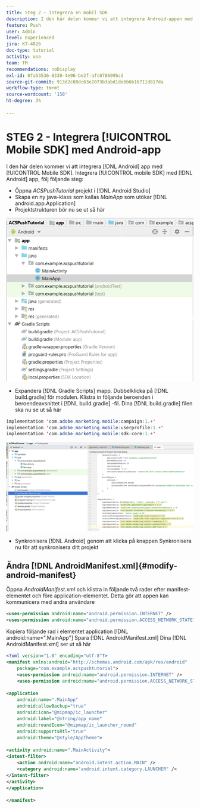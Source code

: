 ```yaml
---
title: Steg 2 – integrera en mobil SDK
description: I den här delen kommer vi att integrera Android-appen med Mobile SDK. Integrera mobil-SDK med Android-appen
feature: Push
user: Admin
level: Experienced
jira: KT-4826
doc-type: tutorial
activity: use
team: TM
recommendations: noDisplay
exl-id: 0fa53536-8330-4e96-be2f-afc078609bcd
source-git-commit: 913d2c08dc63e2073b3abd1de6b6b16711d817da
workflow-type: tm+mt
source-wordcount: '158'
ht-degree: 3%

---
```


# STEG 2 - Integrera [!UICONTROL Mobile SDK] med Android-app

I den här delen kommer vi att integrera [!DNL Android] app med [!UICONTROL Mobile SDK]. Integrera [!UICONTROL mobile SDK] med [!DNL Android] app, följ följande steg:

* Öppna *ACSPushTutorial* projekt i [!DNL Android Studio]
* Skapa en ny java-klass som kallas *MainApp* som utökar [!DNL android.app.Application]
* Projektstrukturen bör nu se ut så här

![huvudprogram](assets/android-main-app.PNG)

* Expandera [!DNL Gradle Scripts] mapp. Dubbelklicka på [!DNL build.gradle] för modulen. Klistra in följande beroenden i beroendeavsnittet i [!DNL build.gradle] -fil. Dina [!DNL build.gradle] filen ska nu se ut så här

<!--
Removed `{.line-numbers}` below
-->

```java
implementation 'com.adobe.marketing.mobile:campaign:1.+'
implementation 'com.adobe.marketing.mobile:userprofile:1.+'
implementation 'com.adobe.marketing.mobile:sdk-core:1.+'
```

![modul-gradle](assets/module-build-gradle.PNG)

* Synkronisera [!DNL Android] genom att klicka på knappen Synkronisera nu för att synkronisera ditt projekt

## Ändra [!DNL AndroidManifest.xml]{#modify-android-manifest}

Öppna *AndroidManifest.xml* och klistra in följande två rader efter manifest-elementet och före application-elementet. Detta gör att appen kan kommunicera med andra användare

<!--
Removed `{.line-numbers}` below
-->

```xml
<uses-permission android:name="android.permission.INTERNET" />
<uses-permission android:name="android.permission.ACCESS_NETWORK_STATE" />
```

Kopiera följande rad i elementet application
[!DNL android:name=".MainApp"]
Spara [!DNL AndroidManifest.xml]
Dina [!DNL AndroidManifest.xml] ser ut så här

<!--
Removed `{.line-numbers}` below
-->

```xml
<?xml version="1.0" encoding="utf-8"?>
<manifest xmlns:android="http://schemas.android.com/apk/res/android"
    package="com.example.acspushtutorial">
    <uses-permission android:name="android.permission.INTERNET" />
    <uses-permission android:name="android.permission.ACCESS_NETWORK_STATE" />

<application
    android:name=".MainApp"
    android:allowBackup="true"
    android:icon="@mipmap/ic_launcher"
    android:label="@string/app_name"
    android:roundIcon="@mipmap/ic_launcher_round"
    android:supportsRtl="true"
    android:theme="@style/AppTheme">

<activity android:name=".MainActivity">
<intent-filter>
    <action android:name="android.intent.action.MAIN" />
    <category android:name="android.intent.category.LAUNCHER" />
</intent-filter>
</activity>
</application>

</manifest>
```
